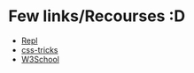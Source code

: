 # Few links/Recourses :D
- [Repl](https://replit.com/@lilykhan/Workshop#style.css)
- [css-tricks]( https://css-tricks.com/)
- [W3School](https://www.w3schools.com/)